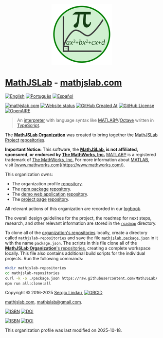 <p align="center">
<a href="https://mathjslab.com/" target="_blank" rel="noopener"><img src="../images/mathjslab-logo.svg" alt="MathJSLab" width="200" height="200" /></a>
</p>

# [MathJSLab](https://mathjslab.com/) - [mathjslab.com](https://mathjslab.com/)

[![English](https://img.shields.io/badge/English-8484FF)](README.md) [![Português](https://img.shields.io/badge/Portugu%C3%AAs-blue)](LEIAME.md) [![Español](https://img.shields.io/badge/Espa%C3%B1ol-blue)](LEAME.md)

[![mathjslab.com](https://img.shields.io/badge/mathjslab.com-D0F0D0)](https://mathjslab.com/) [![Website status](https://img.shields.io/website?url=https%3A%2F%2Fmathjslab.com%2F)](https://mathjslab.com/) [![GitHub Created At](https://img.shields.io/github/created-at/MathJSLab/.github)](https://github.com/MathJSLab/.github) [![GitHub License](https://img.shields.io/github/license/MathJSLab/mathjslab)](https://github.com/MathJSLab/mathjslab/blob/main/LICENSE) [![OpenAIRE](https://img.shields.io/badge/OpenAIRE-blue?style=flat&link=https://explore.openaire.eu/search/advanced/research-outcomes?f0=q&fv0=MathJSLab)](https://explore.openaire.eu/search/advanced/research-outcomes?f0=q&fv0=MathJSLab)

> An [interpreter](<https://en.wikipedia.org/wiki/Interpreter_(computing)>) with language syntax like [MATLAB&reg;](https://www.mathworks.com/)/[Octave](https://www.gnu.org/software/octave/) written in [TypeScript](https://www.typescriptlang.org/).

The **[MathJSLab Organization](https://github.com/MathJSLab)** was created to bring together the [MathJSLab Project](https://mathjslab.com/) [repositories](https://github.com/orgs/MathJSLab/repositories).

**Important Notice:** This software, the **[MathJSLab](https://mathjslab.com/), is not affiliated, sponsored, or endorsed by [The MathWorks, Inc.](https://www.mathworks.com/)** [MATLAB&reg;](https://www.mathworks.com/products/matlab.html) is a registered trademark of [The MathWorks, Inc.](https://www.mathworks.com/) For more information about [MATLAB](https://www.mathworks.com/products/matlab.html), visit [www.mathworks.com](https://www.mathworks.com/).

This organization owns:

- The organization profile [repository](https://github.com/MathJSLab/.github).
- The [npm package](https://www.npmjs.com/package/mathjslab) [repository](https://github.com/MathJSLab/mathjslab).
- The [demo web application](https://app.mathjslab.com) [repository](https://github.com/MathJSLab/mathjslab-app).
- The [project page](https://mathjslab.com) [repository](https://github.com/MathJSLab/mathjslab-www).

All relevant actions of this organization are recorded in our [logbook](../LOGBOOK.md).

The overall design guidelines for the project, the roadmap for next steps, research, and other relevant information are stored in the [`roadmap`](https://github.com/MathJSLab/.github/tree/main/roadmap) directory.

To clone all of the [organization's repositories](https://github.com/orgs/MathJSLab/repositories) locally, create a directory called `mathjslab-repositories` and save the file [`mathjslab.package.json`](https://github.com/MathJSLab/.github/blob/main/mathjslab.package.json) in it with the name `package.json`. The scripts in this file clone all of the [**MathJSLab Organization**'s repositories](https://github.com/orgs/MathJSLab/repositories), creating a complete workspace locally. This file also contains additional build scripts for the individual projects. Run the following commands:

```bash
mkdir mathjslab-repositories
cd mathjslab-repositories
curl -k -o ./package.json https://raw.githubusercontent.com/MathJSLab/.github/refs/heads/main/mathjslab.package.json
npm run all:clone:all
```

Copyright &copy; 2016-2025 [Sergio Lindau](mailto:sergiolindau@gmail.com), [![ORCID](https://img.shields.io/badge/ORCID-0009--0006--9115--0291-blue)](https://orcid.org/0009-0006-9115-0291)

[mathjslab.com](https://mathjslab.com/), [mathjslab@gmail.com](mailto:mathjslab@gmail.com).

[![ISBN](https://img.shields.io/badge/ISBN-978--65--00--82338--7-blue?style=flat&link=https://grp.isbn-international.org/search/piid_solr?keys=978-65-00-82338-7)](https://grp.isbn-international.org/search/piid_solr?keys=978-65-00-82338-7) [![DOI](https://zenodo.org/badge/DOI/10.5281/zenodo.8396265.svg)](https://doi.org/10.5281/zenodo.8396265)

[![ISBN](https://img.shields.io/badge/ISBN-978--65--00--84828--1-blue?style=flat&link=https://grp.isbn-international.org/search/piid_solr?keys=978-65-00-84828-1)](https://grp.isbn-international.org/search/piid_solr?keys=978-65-00-84828-1) [![DOI](https://zenodo.org/badge/DOI/10.5281/zenodo.8396263.svg)](https://doi.org/10.5281/zenodo.8396263)

This organization profile was last modified on 2025-10-18.
